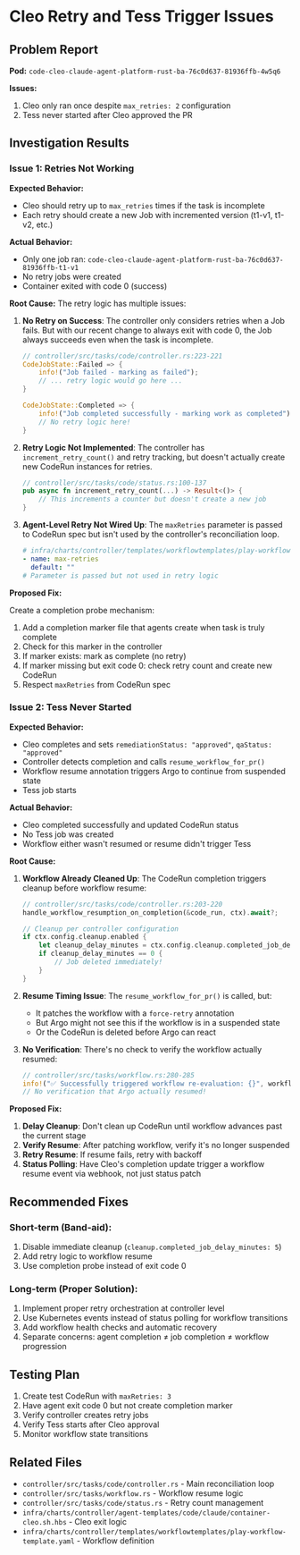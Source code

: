 # Cleo Retry and Tess Trigger Issues

## Problem Report

**Pod:** `code-cleo-claude-agent-platform-rust-ba-76c0d637-81936ffb-4w5q6`

**Issues:**
1. Cleo only ran once despite `max_retries: 2` configuration
2. Tess never started after Cleo approved the PR

## Investigation Results

### Issue 1: Retries Not Working

**Expected Behavior:**
- Cleo should retry up to `max_retries` times if the task is incomplete
- Each retry should create a new Job with incremented version (t1-v1, t1-v2, etc.)

**Actual Behavior:**
- Only one job ran: `code-cleo-claude-agent-platform-rust-ba-76c0d637-81936ffb-t1-v1`
- No retry jobs were created
- Container exited with code 0 (success)

**Root Cause:**
The retry logic has multiple issues:

1. **No Retry on Success**: The controller only considers retries when a Job fails. But with our recent change to always exit with code 0, the Job always succeeds even when the task is incomplete.

   ```rust
   // controller/src/tasks/code/controller.rs:223-221
   CodeJobState::Failed => {
       info!("Job failed - marking as failed");
       // ... retry logic would go here ...
   }
   
   CodeJobState::Completed => {
       info!("Job completed successfully - marking work as completed");
       // No retry logic here!
   }
   ```

2. **Retry Logic Not Implemented**: The controller has `increment_retry_count()` and retry tracking, but doesn't actually create new CodeRun instances for retries.

   ```rust
   // controller/src/tasks/code/status.rs:100-137
   pub async fn increment_retry_count(...) -> Result<()> {
       // This increments a counter but doesn't create a new job
   }
   ```

3. **Agent-Level Retry Not Wired Up**: The `maxRetries` parameter is passed to CodeRun spec but isn't used by the controller's reconciliation loop.

   ```yaml
   # infra/charts/controller/templates/workflowtemplates/play-workflow-template.yaml:723-724
   - name: max-retries
     default: ""
   # Parameter is passed but not used in retry logic
   ```

**Proposed Fix:**

Create a completion probe mechanism:
1. Add a completion marker file that agents create when task is truly complete
2. Check for this marker in the controller
3. If marker exists: mark as complete (no retry)
4. If marker missing but exit code 0: check retry count and create new CodeRun
5. Respect `maxRetries` from CodeRun spec

### Issue 2: Tess Never Started

**Expected Behavior:**
- Cleo completes and sets `remediationStatus: "approved"`, `qaStatus: "approved"`
- Controller detects completion and calls `resume_workflow_for_pr()`
- Workflow resume annotation triggers Argo to continue from suspended state
- Tess job starts

**Actual Behavior:**
- Cleo completed successfully and updated CodeRun status
- No Tess job was created
- Workflow either wasn't resumed or resume didn't trigger Tess

**Root Cause:**

1. **Workflow Already Cleaned Up**: The CodeRun completion triggers cleanup before workflow resume:

   ```rust
   // controller/src/tasks/code/controller.rs:203-220
   handle_workflow_resumption_on_completion(&code_run, ctx).await?;
   
   // Cleanup per controller configuration
   if ctx.config.cleanup.enabled {
       let cleanup_delay_minutes = ctx.config.cleanup.completed_job_delay_minutes;
       if cleanup_delay_minutes == 0 {
           // Job deleted immediately!
       }
   }
   ```

2. **Resume Timing Issue**: The `resume_workflow_for_pr()` is called, but:
   - It patches the workflow with a `force-retry` annotation
   - But Argo might not see this if the workflow is in a suspended state
   - Or the CodeRun is deleted before Argo can react

3. **No Verification**: There's no check to verify the workflow actually resumed:

   ```rust
   // controller/src/tasks/workflow.rs:280-285
   info!("✅ Successfully triggered workflow re-evaluation: {}", workflow_name);
   // No verification that Argo actually resumed!
   ```

**Proposed Fix:**

1. **Delay Cleanup**: Don't clean up CodeRun until workflow advances past the current stage
2. **Verify Resume**: After patching workflow, verify it's no longer suspended
3. **Retry Resume**: If resume fails, retry with backoff
4. **Status Polling**: Have Cleo's completion update trigger a workflow resume event via webhook, not just status patch

## Recommended Fixes

### Short-term (Band-aid):
1. Disable immediate cleanup (`cleanup.completed_job_delay_minutes: 5`)
2. Add retry logic to workflow resume
3. Use completion probe instead of exit code 0

### Long-term (Proper Solution):
1. Implement proper retry orchestration at controller level
2. Use Kubernetes events instead of status polling for workflow transitions
3. Add workflow health checks and automatic recovery
4. Separate concerns: agent completion ≠ job completion ≠ workflow progression

## Testing Plan

1. Create test CodeRun with `maxRetries: 3`
2. Have agent exit code 0 but not create completion marker
3. Verify controller creates retry jobs
4. Verify Tess starts after Cleo approval
5. Monitor workflow state transitions

## Related Files

- `controller/src/tasks/code/controller.rs` - Main reconciliation loop
- `controller/src/tasks/workflow.rs` - Workflow resume logic
- `controller/src/tasks/code/status.rs` - Retry count management
- `infra/charts/controller/agent-templates/code/claude/container-cleo.sh.hbs` - Cleo exit logic
- `infra/charts/controller/templates/workflowtemplates/play-workflow-template.yaml` - Workflow definition

